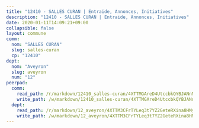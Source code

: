 ```yaml
---
title: "12410 - SALLES CURAN | Entraide, Annonces, Initiatives"
description: "12410 - SALLES CURAN | Entraide, Annonces, Initiatives"
date: 2020-01-11T14:09:21+09:00
collapsible: false
layout: commune
comm:
  nom: "SALLES CURAN"
  slug: salles-curan
  cp: "12410"
dept:
  nom: "Aveyron"
  slug: aveyron
  num: "12"
peerpad:
  comm:
    read_path: /r/markdown/12410_salles-curan/4XTTMGAreD4UtccbkQYBJANnMeKsiEKqsP4CxQhky5Gej6CFt
    write_path: /w/markdown/12410_salles-curan/4XTTMGAreD4UtccbkQYBJANnMeKsiEKqsP4CxQhky5Gej6CFt-K3TgUv4qDLSzKqHn7zYbShwdcPffbEs4rfqBck82QrMvyksfM7Mfa9CbZt5fGUVr4cRtUwV1ECEXjaDNoAWM6XrCChorGnNrQzCMykeR6PG3swruVsEcnXfPJJM9thZqj5itu6M8
  dept:
    read_path: /r/markdown/12_aveyron/4XTTM3CFrTYLeq3t7YZ2GeteRXina8HMy585xLdATaEm28gJq
    write_path: /w/markdown/12_aveyron/4XTTM3CFrTYLeq3t7YZ2GeteRXina8HMy585xLdATaEm28gJq-K3TgUfu3tdsvnJNzfCjLcQBm4uQ83gag77qnaAo9pjUvbpQyfAVAxJdyULKffeJFVcGHHVraYZNVQhiGBeBUKBFLy2Vr8dapgU6tQCmoJQ6dgnoqRGmK9bSxqhW9VArfxRuTPcgV
---
```



